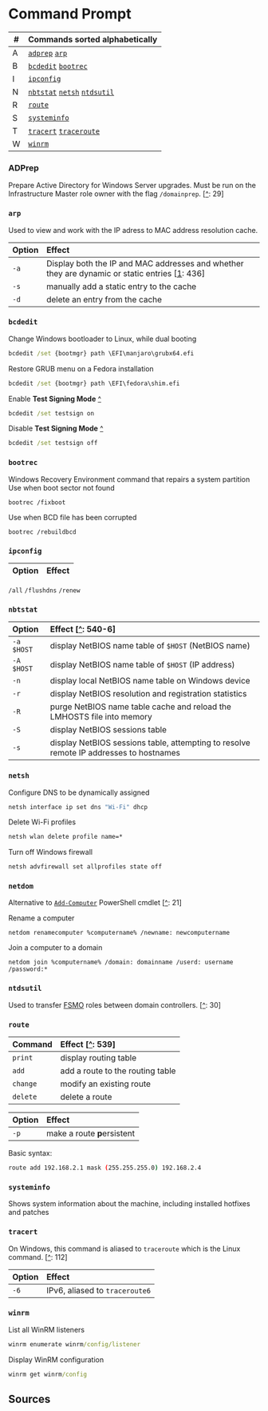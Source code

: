 # Command Prompt

\#      | Commands sorted alphabetically
---     | ---
A       | [`adprep`](#adprep "Prepare Active Directory for Windows Server upgrades") [`arp`](#arp) 
B       | [`bcdedit`](#bcdedit "Boot configuration data editor") [`bootrec`](#bootrec)
I       | [`ipconfig`](#ipconfig) 
N       | [`nbtstat`](#nbtstat) [`netsh`](#netsh) [`ntdsutil`](#ntdsutil "Used to transfer FSMO roles between domain controllers")
R       | [`route`](#route) 
S       | [`systeminfo`](#systeminfo) 
T       | [`tracert`](#tracert) [`traceroute`](#tracert) 
W       | [`winrm`](#winrm)

### ADPrep
Prepare Active Directory for Windows Server upgrades. Must be run on the Infrastructure Master role owner with the flag `/domainprep`. [[^][Desmond2009]: 29]

### `arp`
Used to view and work with the IP adress to MAC address resolution cache.

Option  | Effect
:---    | :---
`-a`    | Display both the IP and MAC addresses and whether they are dynamic or static entries [[1](#sources): 436]
`-s`    | manually add a static entry to the cache
`-d`    | delete an entry from the cache

### `bcdedit`
Change Windows bootloader to Linux, while dual booting
```cmd
bcdedit /set {bootmgr} path \EFI\manjaro\grubx64.efi
```
Restore GRUB menu on a Fedora installation
```cmd
bcdedit /set {bootmgr} path \EFI\fedora\shim.efi
```
Enable **Test Signing Mode** [^](https://www.howtogeek.com/167723/how-to-disable-driver-signature-verification-on-64-bit-windows-8.1-so-that-you-can-install-unsigned-drivers/ "howtogeek.com - 'How to disable driver signature verification on 64-bit Windows 8.1 so that you can install unsigned drivers'")
```cmd
bcdedit /set testsign on
```
Disable **Test Signing Mode** [^](https://www.howtogeek.com/167723/how-to-disable-driver-signature-verification-on-64-bit-windows-8.1-so-that-you-can-install-unsigned-drivers/ "howtogeek.com - 'How to disable driver signature verification on 64-bit Windows 8.1 so that you can install unsigned drivers'")
```cmd
bcdedit /set testsign off
```

### `bootrec`
Windows Recovery Environment command that repairs a system partition
Use when boot sector not found
```
bootrec /fixboot
```
Use when BCD file has been corrupted
```
bootrec /rebuildbcd
```

### `ipconfig`

Option      | Effect
:---        | :---
`/all`
`/flushdns`
`/renew`

### `nbtstat`
Option      | Effect [[^][Lammle]: 540-6]
:---        | :---
`-a $HOST`  | display NetBIOS name table of <code>$HOST</code> (NetBIOS name)
`-A $HOST`  | display NetBIOS name table of <code>$HOST</code> (IP address)
`-n`        | display local NetBIOS name table on Windows device
`-r`        | display NetBIOS resolution and registration statistics
`-R`        | purge NetBIOS name table cache and reload the LMHOSTS file into memory
`-S`        | display NetBIOS sessions table
`-s`        | display NetBIOS sessions table, attempting to resolve remote IP addresses to hostnames


### `netsh`
Configure DNS to be dynamically assigned
```cmd
netsh interface ip set dns "Wi-Fi" dhcp
```
Delete Wi-Fi profiles
```cmd
netsh wlan delete profile name=*
```
Turn off Windows firewall
```cmd
netsh advfirewall set allprofiles state off
```

### `netdom`
Alternative to [`Add-Computer`](ps.md#add-computer) PowerShell cmdlet [[^][Zacker]: 21]

Rename a computer
```
netdom renamecomputer %computername% /newname: newcomputername
```
Join a computer to a domain
```
netdom join %computername% /domain: domainname /userd: username /password:*
```

### `ntdsutil`
Used to transfer [FSMO](# "\"Flexible Single Master Operator\", server that is master for a particular role or function") roles between domain controllers. [[^][Desmond2009]: 30]

### `route`
Command  | Effect [[^][Lammle]: 539]
:---     | :---
`print`  | display routing table
`add`    | add a route to the routing table
`change` | modify an existing route
`delete` | delete a route

Option  | Effect
:---    | :---
`-p`    | make a route **p**ersistent

Basic syntax:
```sh
route add 192.168.2.1 mask (255.255.255.0) 192.168.2.4
```

### `systeminfo`
Shows system information about the machine, including installed hotfixes and patches

### `tracert`
On Windows, this command is aliased to `traceroute` which is the Linux command. [[^][Lammle]: 112]

Option  | Effect
:---    | :---
`-6`    | IPv6, aliased to `traceroute6`

### `winrm`
List all WinRM listeners  
```cmd
winrm enumerate winrm/config/listener
```
Display WinRM configuration
```cmd
winrm get winrm/config
```

## Sources

[Lab]: https://pts.measureup.com/web/index.php#dashboard.php "Practice Lab: CompTIA Security+ (SY0-501)"
[Lammle]: ../certs/n10-007.md "Lammle, Todd. _CompTIA Network+ Study Guide: Exam N10-005_. 2012."
[Desmond2009]: ../sources/ad.md "Desmond, Brian et al. _Active Directory_. O'Reilly Media, 2009."
[Zacker]: ../certs/70-740.md "Zacker, Craig. _Installation, Storage and Compute with Windows Server 2016: Exam Ref 70-740_. 2017."